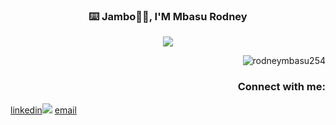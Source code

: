 <!-- markdownlint-disable MD033 MD041 -->
<p align="center">
  <h3 align="center">⌨️ Jambo👋👋, I'M Mbasu Rodney</h3>
</p>
  
<p align="center">
  <img src="https://readme-typing-svg.demolab.com/?lines=Always+versatile;Computer+scientist;Full+stack+developer;From+Nairobi+Kenya&font=Fira%20Code&center=true&width=380&height=50&duration=4000&pause=1000">

<p align="right"> <img src="https://komarev.com/ghpvc/?username=rodneymbasu254&label=Profile%20views&color=0e75b6&style=flat" alt="rodneymbasu254" /> </p>

<p align="center">
  <h3 align="right">Connect with me:</h3>
  <a href="https://linkedin.com/in/rodney-mbasu-bb354b267">linkedin</a><img src="![image](https://user-images.githubusercontent.com/122750072/229301792-ff40e897-b3d0-4a76-b7dd-2b10f2b2279b.png)
"/>
  <a href="mailto:rodneymbasu@gmail.com">email</a>
  
    


<!-- markdownlint-enable MD033 -->

